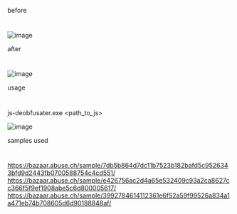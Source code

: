 before
#
![image](https://github.com/user-attachments/assets/80c12dd9-f846-48b6-b5f0-21ffd85b0e81)

after 
#
![image](https://github.com/user-attachments/assets/89d099a6-a5a3-4131-ac3e-14d7aa2cb841)

usage 
#
js-deobfusater.exe <path_to_js>

![image](https://github.com/user-attachments/assets/be7d416c-039d-4b97-9ab1-d67ba8ea8abd)

samples used
#
https://bazaar.abuse.ch/sample/7db5b864d7dc11b7523b182bafd5c9526343bfd9d2443fb0700588754c4cd551/
https://bazaar.abuse.ch/sample/e426756ac2d4a65e532409c93a2ca8627cc366f5f9ef1908abe5c6d800005617/
https://bazaar.abuse.ch/sample/3992784614112361e6f52a59f99526a834a1a471eb74b708605d6d90188848af/
